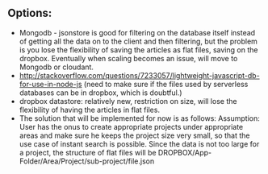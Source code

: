 Options:
--------

- Mongodb - jsonstore is good for filtering on the database itself instead of getting all the data on to the client and then filtering, but the problem is you lose the flexibility of saving the articles as flat files, saving on the dropbox.
Eventually when scaling becomes an issue, will move to Mongodb or cloudant.
- http://stackoverflow.com/questions/7233057/lightweight-javascript-db-for-use-in-node-js
(need to make sure if the files used by serverless databases can be in dropbox, which is doubtful.)
- dropbox datastore: relatively new, restriction on size, will lose the flexibility of having the articles in flat files.
- The solution that will be implemented for now is as follows:
Assumption: User has the onus to create appropriate projects under appropriate areas and make sure he keeps the project size very small, so that the use case of instant search is possible. Since the data is not too large for a project, the structure of flat files will be DROPBOX/App-Folder/Area/Project/sub-project/file.json
